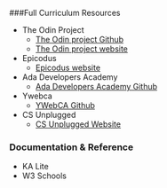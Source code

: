 ###Full Curriculum Resources
 * The Odin Project
   * [The Odin project Github](https://github.com/theodinproject/curriculum) 
   * [The Odin project website](http://www.theodinproject.com/courses?ref=home)
 * Epicodus
   * [Epicodus website](https://www.learnhowtoprogram.com/courses)
 * Ada Developers Academy
   * [Ada Developers Academy Github](https://github.com/Ada-Developers-Academy)
 * Ywebca
   * [YWebCA Github](https://github.com/YWebCA/YWebCA/wiki/software-engineering)
 * CS Unplugged
   * [CS Unplugged Website](http://csunplugged.org/curriculum-links/#ACM_K12_Model_Curriculum)
   
### Documentation & Reference
 * KA Lite
 * W3 Schools
